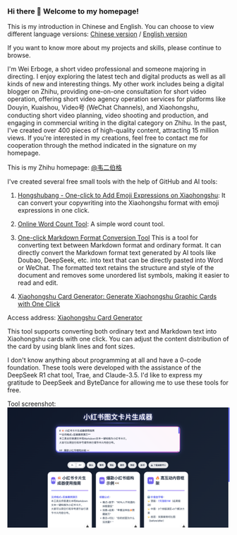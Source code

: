 ### Hi there 👋 Welcome to my homepage!

This is my introduction in Chinese and English. You can choose to view different language versions:
[Chinese version](README_zh.md) / [English version](README_en.md)

If you want to know more about my projects and skills, please continue to browse.


I'm Wei Erboge, a short video professional and someone majoring in directing. I enjoy exploring the latest tech and digital products as well as all kinds of new and interesting things. My other work includes being a digital blogger on Zhihu, providing one-on-one consultation for short video operation, offering short video agency operation services for platforms like Douyin, Kuaishou, Video号 (WeChat Channels), and Xiaohongshu, conducting short video planning, video shooting and production, and engaging in commercial writing in the digital category on Zhihu. In the past, I've created over 400 pieces of high-quality content, attracting 15 million views. If you're interested in my creations, feel free to contact me for cooperation through the method indicated in the signature on my homepage.

This is my Zhihu homepage: [@韦二伯格](https://www.zhihu.com/people/wei-shi-bo)

I've created several free small tools with the help of GitHub and AI tools:

1. [Hongshubang - One-click to Add Emoji Expressions on Xiaohongshu](https://www.hongshubang.com): It can convert your copywriting into the Xiaohongshu format with emoji expressions in one click.

2. [Online Word Count Tool](https://zishutongji.com/): A simple word count tool.

3. [One-click Markdown Format Conversion Tool](https://weierboge.github.io/markdowntool/) This is a tool for converting text between Markdown format and ordinary format. It can directly convert the Markdown format text generated by AI tools like Doubao, DeepSeek, etc. into text that can be directly pasted into Word or WeChat. The formatted text retains the structure and style of the document and removes some unordered list symbols, making it easier to read and edit.

4. [Xiaohongshu Card Generator: Generate Xiaohongshu Graphic Cards with One Click](https://weierboge.github.io/Redbookcard/)

Access address: [Xiaohongshu Card Generator](https://weierboge.github.io/Redbookcard/)

This tool supports converting both ordinary text and Markdown text into Xiaohongshu cards with one click. 
You can adjust the content distribution of the card by using blank lines and font sizes.

I don't know anything about programming at all and have a 0-code foundation. These tools were developed with the assistance of the DeepSeek R1 chat tool, Trae, and Claude-3.5. I'd like to express my gratitude to DeepSeek and ByteDance for allowing me to use these tools for free.

Tool screenshot:
![image](https://github.com/weierboge/Redbookcard/blob/main/Redbookcardtool.png) 
